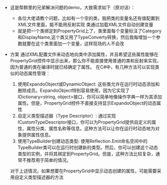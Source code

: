 - 这是帮群里的兄弟解决问题的demo，大致需求如下（原对话）：
  - 各位大佬请教个问题，比如有一个空的类，我把类的变量名还有值配置到XML文件里面，能不能用反射实现 类通过加载XML文件自动创建变量
  - 就是把一个类绑定到PropertyGrid上了，类里面每个变量标注了Category和DisplayName,这个类又用了TypeConverty转换，然后我每增加一个参数就要在这个类里面加一个变量，这样现场的人不会改
- 方案
  通过XML配置文件来动态地向类中添加属性，并且希望这些属性能够在PropertyGrid控件中显示出来，那么你不能直接使用普通的类和反射来实现，因为普通的类在编译时就已经确定了属性。
  在C#中，有几种方法可以实现类似的动态属性管理：
  1. 使用ExpandoObject或DynamicObject: 这些类允许在运行时动态添加和删除成员。ExpandoObject特别容易使用，因为它实现了IDictionary<string, object>接口，你可以简单地像操作字典一样为其添加属性。但是，PropertyGrid控件不直接支持显示ExpandoObject的动态属性
  2. 自定义类型描述器（Type Descriptor）: 通过实现ICustomTypeDescriptor接口，你可以为PropertyGrid提供自定义的属性、属性分类、属性名称等信息。这种方法可以让你在运行时动态地为对象提供属性信息。
  3. 使用TypeBuilder创建动态类型: 使用Reflection.Emit命名空间中的TypeBuilder类可以在运行时创建新的类型。然后，你可以创建这个动态类型的实例，并将其绑定到PropertyGrid。但是，这种方法比较复杂，通常不推荐用于简单的情况。

   对于上述情况，如果想要在PropertyGrid中显示动态创建的属性，可能需要采用自定义类型描述器的方法
